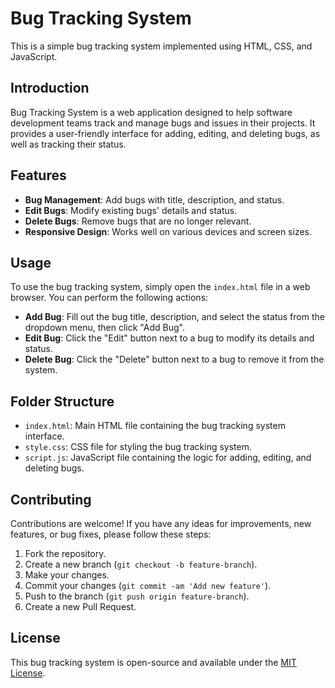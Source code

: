 # Bug Tracking System

This is a simple bug tracking system implemented using HTML, CSS, and JavaScript.

## Introduction

Bug Tracking System is a web application designed to help software development teams track and manage bugs and issues in their projects. It provides a user-friendly interface for adding, editing, and deleting bugs, as well as tracking their status.

## Features

- **Bug Management**: Add bugs with title, description, and status.
- **Edit Bugs**: Modify existing bugs' details and status.
- **Delete Bugs**: Remove bugs that are no longer relevant.
- **Responsive Design**: Works well on various devices and screen sizes.

## Usage

To use the bug tracking system, simply open the `index.html` file in a web browser. You can perform the following actions:

- **Add Bug**: Fill out the bug title, description, and select the status from the dropdown menu, then click "Add Bug".
- **Edit Bug**: Click the "Edit" button next to a bug to modify its details and status.
- **Delete Bug**: Click the "Delete" button next to a bug to remove it from the system.

## Folder Structure

- `index.html`: Main HTML file containing the bug tracking system interface.
- `style.css`: CSS file for styling the bug tracking system.
- `script.js`: JavaScript file containing the logic for adding, editing, and deleting bugs.

## Contributing

Contributions are welcome! If you have any ideas for improvements, new features, or bug fixes, please follow these steps:

1. Fork the repository.
2. Create a new branch (`git checkout -b feature-branch`).
3. Make your changes.
4. Commit your changes (`git commit -am 'Add new feature'`).
5. Push to the branch (`git push origin feature-branch`).
6. Create a new Pull Request.

## License

This bug tracking system is open-source and available under the [MIT License](LICENSE).

